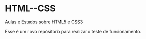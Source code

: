 # HTML--CSS
 Aulas e Estudos sobre HTML5 e CSS3

 Esse é um novo repósitorio para realizar o teste de funcionamento.
